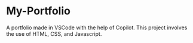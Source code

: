 # My-Portfolio
A portfolio made in VSCode with the help of Copilot. This project involves  the use of HTML, CSS, and Javascript.
